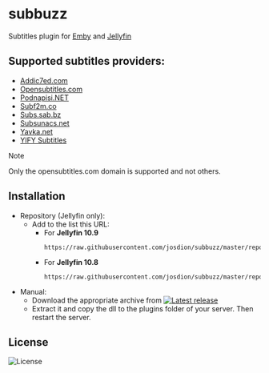 # subbuzz
Subtitles plugin for [Emby](https://emby.media/) and [Jellyfin](https://jellyfin.org/)

## Supported subtitles providers:
* [Addic7ed.com](https://www.addic7ed.com)
* [Opensubtitles.com](https://www.opensubtitles.com)
* [Podnapisi.NET](https://www.podnapisi.net)
* [Subf2m.co](https://subf2m.co)
* [Subs.sab.bz](https://subs.sab.bz)
* [Subsunacs.net](https://subsunacs.net)
* [Yavka.net](https://www.yavka.net)
* [YIFY Subtitles](https://yifysubtitles.live)
> [!NOTE]
> Only the opensubtitles.com domain is supported and not others.
## Installation
- Repository (Jellyfin only):
  - Add to the list this URL:
    - For **Jellyfin 10.9**
      ```
      https://raw.githubusercontent.com/josdion/subbuzz/master/repo/jellyfin_10.9.json
      ```
    - For **Jellyfin 10.8**
      ```
      https://raw.githubusercontent.com/josdion/subbuzz/master/repo/jellyfin_10.8.json
      ```
- Manual:
  - Download the appropriate archive from [![Latest release](https://badgen.net/github/release/josdion/subbuzz)](https://github.com/josdion/subbuzz/releases)
  - Extract it and copy the dll to the plugins folder of your server. Then restart the server.    

## License
![License](https://img.shields.io/github/license/josdion/subbuzz.svg)
